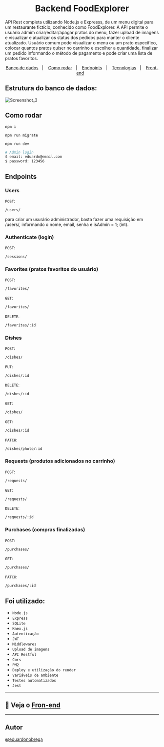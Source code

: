 <h1 align="center">Backend FoodExplorer</h1>

<p >
API Rest completa utilizando Node.js e Expresss, de um menu digital para um restaurante fictício, conhecido como FoodExplorer. A API permite o usuário admim criar/editar/apagar pratos do menu, fazer upload de imagens e visualizar e atualizar os status dos pedidos para manter o cliente atualizado. Usuário comum pode visualizar o menu ou um prato especifico, colocar quantos pratos quiser no carrinho e escolher a quantidade, finalizar um pedido informando o método de pagamento e pode criar uma lista de pratos favoritos.
</p> 

<p align="center">
  <a href="#estrutura-do-banco-de-dados">Banco de dados</a>&nbsp;&nbsp;&nbsp;|&nbsp;&nbsp;&nbsp;
  <a href="#como-rodar">Como rodar</a>&nbsp;&nbsp;&nbsp;|&nbsp;&nbsp;&nbsp;
  <a href="#endpoints">Endpoints</a>&nbsp;&nbsp;&nbsp;|&nbsp;&nbsp;&nbsp;
  <a href="#foi-utilizado">Tecnologias</a>&nbsp;&nbsp;&nbsp;|&nbsp;&nbsp;&nbsp;
  <a href="https://github.com/eduardonobrega/food-explorer-frontend">Front-end</a>&nbsp;&nbsp;&nbsp;
</p>

## Estrutura do banco de dados:

![Screenshot_3](https://user-images.githubusercontent.com/87456011/231765135-ea6c6ac0-a52e-4b8b-aa6f-1f60dda84e79.png)

## Como rodar

```
npm i
```

```
npm run migrate
```

```
npm run dev
```

```bash
# Admin login
$ email: eduardo@email.com
$ password: 123456
```

## Endpoints

### Users

`POST`: 
```bash 
/users/
```
para criar um usurário administrador, basta fazer uma requisição em /users/, informando o nome, email, senha e isAdmin = 1; (int). 

### Authenticate (login)

`POST`: 
```bash 
/sessions/
```

### Favorites (pratos favoritos do usuário)

`POST`: 
```bash 
/favorites/
```

`GET`: 
```bash 
/favorites/
```

`DELETE`: 
```bash 
/favorites/:id
```

### Dishes

`POST`: 
```bash 
/dishes/
```

`PUT`: 
```bash 
/dishes/:id
```

`DELETE`: 
```bash 
/dishes/:id
```

`GET`: 
```bash 
/dishes/
```

`GET`: 
```bash 
/dishes/:id
```

`PATCH`: 
```bash 
/dishes/photo/:id
```

### Requests (produtos adicionados no carrinho)

`POST`: 
```bash 
/requests/
```

`GET`: 
```bash 
/requests/
```

`DELETE`: 
```bash 
/requests/:id
```

### Purchases (compras finalizadas)

`POST`: 
```bash 
/purchases/
```

`GET`: 
```bash 
/purchases/
```

`PATCH`: 
```bash 
/purchases/:id
```


## Foi utilizado:
- `Node.js`
- `Express`
- `SQLite`
- `Knex.js`
- `Autenticação`
- `JWT`
- `Middlewares`
- `Upload de imagens`
- `API Restful`
- `Cors`
- `PM2`
- `Deploy e utilização do render`
- `Variáveis de ambiente`
- `Testes automatizados`
- `Jest`

---
## 🎨 Veja o [Fron-end](https://github.com/eduardonobrega/food-explorer-frontend) 
---



## Autor

[@eduardonobrega](https://www.linkedin.com/in/eduardo-nunes-nobrega/)
